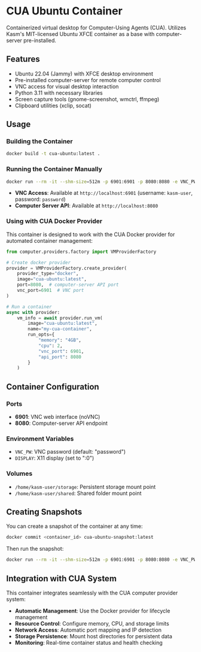 # CUA Ubuntu Container

Containerized virtual desktop for Computer-Using Agents (CUA). Utilizes Kasm's MIT-licensed Ubuntu XFCE container as a base with computer-server pre-installed.

## Features

- Ubuntu 22.04 (Jammy) with XFCE desktop environment
- Pre-installed computer-server for remote computer control
- VNC access for visual desktop interaction
- Python 3.11 with necessary libraries
- Screen capture tools (gnome-screenshot, wmctrl, ffmpeg)
- Clipboard utilities (xclip, socat)

## Usage

### Building the Container

```bash
docker build -t cua-ubuntu:latest .
```

### Running the Container Manually

```bash
docker run --rm -it --shm-size=512m -p 6901:6901 -p 8080:8080 -e VNC_PW=password cua-ubuntu:latest
```

- **VNC Access**: Available at `http://localhost:6901` (username: `kasm-user`, password: `password`)
- **Computer Server API**: Available at `http://localhost:8080`

### Using with CUA Docker Provider

This container is designed to work with the CUA Docker provider for automated container management:

```python
from computer.providers.factory import VMProviderFactory

# Create docker provider
provider = VMProviderFactory.create_provider(
    provider_type="docker",
    image="cua-ubuntu:latest",
    port=8080,  # computer-server API port
    vnc_port=6901  # VNC port
)

# Run a container
async with provider:
    vm_info = await provider.run_vm(
        image="cua-ubuntu:latest",
        name="my-cua-container",
        run_opts={
            "memory": "4GB",
            "cpu": 2,
            "vnc_port": 6901,
            "api_port": 8080
        }
    )
```

## Container Configuration

### Ports
- **6901**: VNC web interface (noVNC)
- **8080**: Computer-server API endpoint

### Environment Variables
- `VNC_PW`: VNC password (default: "password")
- `DISPLAY`: X11 display (set to ":0")

### Volumes
- `/home/kasm-user/storage`: Persistent storage mount point
- `/home/kasm-user/shared`: Shared folder mount point

## Creating Snapshots

You can create a snapshot of the container at any time:

```bash
docker commit <container_id> cua-ubuntu-snapshot:latest
```

Then run the snapshot:

```bash
docker run --rm -it --shm-size=512m -p 6901:6901 -p 8080:8080 -e VNC_PW=password cua-ubuntu-snapshot:latest
```

## Integration with CUA System

This container integrates seamlessly with the CUA computer provider system:

- **Automatic Management**: Use the Docker provider for lifecycle management
- **Resource Control**: Configure memory, CPU, and storage limits
- **Network Access**: Automatic port mapping and IP detection
- **Storage Persistence**: Mount host directories for persistent data
- **Monitoring**: Real-time container status and health checking
